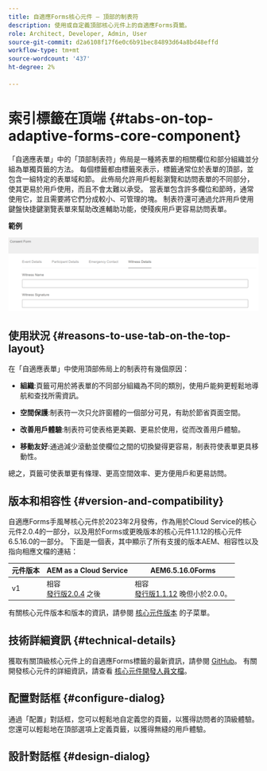 ```yaml
---
title: 自適應Forms核心元件 — 頂部的制表符
description: 使用或自定義頂部核心元件上的自適應Forms頁籤。
role: Architect, Developer, Admin, User
source-git-commit: d2a6108f17f6e0c6b91bec84893d64a8bd48effd
workflow-type: tm+mt
source-wordcount: '437'
ht-degree: 2%

---
```



# 索引標籤在頂端 {#tabs-on-top-adaptive-forms-core-component}

「自適應表單」中的「頂部制表符」佈局是一種將表單的相關欄位和部分組織並分組為單獨頁籤的方法。 每個標籤都由標籤來表示，標籤通常位於表單的頂部，並包含一組特定的表單域和節。 此佈局允許用戶輕鬆瀏覽和訪問表單的不同部分，使其更易於用戶使用，而且不會太難以承受。 當表單包含許多欄位和節時，通常使用它，並且需要將它們分成較小、可管理的塊。 制表符還可通過允許用戶使用鍵盤快捷鍵瀏覽表單來幫助改進輔助功能，使殘疾用戶更容易訪問表單。

**範例**

![](/help/adaptive-forms/assets/tabs.png)

## 使用狀況 {#reasons-to-use-tab-on-the-top-layout}

在「自適應表單」中使用頂部佈局上的制表符有幾個原因：

* **組織**:頁籤可用於將表單的不同部分組織為不同的類別，使用戶能夠更輕鬆地導航和查找所需資訊。

* **空間保護**:制表符一次只允許窗體的一個部分可見，有助於節省頁面空間。

* **改善用戶體驗**:制表符可使表格更美觀、更易於使用，從而改善用戶體驗。

* **移動友好**:通過減少滾動並使欄位之間的切換變得更容易，制表符使表單更具移動性。

總之，頁籤可使表單更有條理、更高空間效率、更方便用戶和更易訪問。

## 版本和相容性 {#version-and-compatibility}

自適應Forms手風琴核心元件於2023年2月發佈，作為用於Cloud Service的核心元件2.0.4的一部分，以及用於Forms或更晚版本的核心元件1.1.12的核心元件6.5.16.0的一部分。 下面是一個表，其中顯示了所有支援的版本AEM、相容性以及指向相應文檔的連結：

| 元件版本 | AEM as a Cloud Service  | AEM6.5.16.0Forms |
|---|---|---|
| v1 | 相容<br>[發行版2.0.4](/help/adaptive-forms/version.md) 之後 | 相容<br>[發行版1.1.12](/help/adaptive-forms/version.md) 晚但小於2.0.0。 |

有關核心元件版本和版本的資訊，請參閱 [核心元件版本](/help/adaptive-forms/version.md) 的子菜單。

<!-- ## Sample Component Output {#sample-component-output}

To experience the Accordion Component as well as see examples of its configuration options as well as HTML and JSON output, visit the [Component Library](https://adobe.com/go/aem_cmp_library_accordion). -->

## 技術詳細資訊 {#technical-details}

獲取有關頂級核心元件上的自適應Forms標籤的最新資訊，請參閱 [GitHub](https://github.com/adobe/aem-core-forms-components/tree/master/ui.af.apps/src/main/content/jcr_root/apps/core/fd/components/form/tabsontop/v1/tabsontop)。 有關開發核心元件的詳細資訊，請查看 [核心元件開發人員文檔](/help/developing/overview.md)。

## 配置對話框 {#configure-dialog}

通過「配置」對話框，您可以輕鬆地自定義您的頁籤，以獲得訪問者的頂級體驗。 您還可以輕鬆地在頂部選項上定義頁籤，以獲得無縫的用戶體驗。

## 設計對話框 {#design-dialog}
